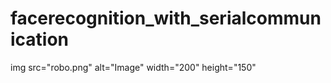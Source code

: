 # facerecognition_with_serialcommunication
img src="robo.png" alt="Image" width="200" height="150"

